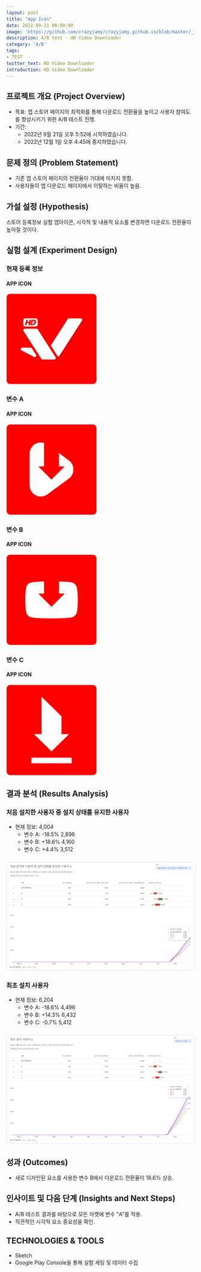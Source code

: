 ```yaml
---
layout: post
title: "App Icon"
date: 2022-09-21 00:00:00
image: 'https://github.com/crazyjamy/crazyjamy.github.io/blob/master/_images/_thumbnail/AB-appicon-red.png?raw=true'
description: A/B test - HD Video Downloader
category: 'A/B'
tags:
- TEST
twitter_text: HD Video Downloader
introduction: HD Video Downloader
---
```


## 프로젝트 개요 (Project Overview)
+ 목표: 앱 스토어 페이지의 최적화를 통해 다운로드 전환율을 높이고 사용자 참여도를 향상시키기 위한 A/B 테스트 진행.
+ 기간:
  + 2022년 9월 21일 오후 5:52에 시작하였습니다. 
  + 2022년 12월 1일 오후 4:45에 중지하였습니다.
 
## 문제 정의 (Problem Statement)
+ 기존 앱 스토어 페이지의 전환율이 기대에 미치지 못함.
+ 사용자들이 앱 다운로드 페이지에서 이탈하는 비율이 높음.

## 가설 설정 (Hypothesis)
스토어 등록정보 실험 앱아이콘, 시각적 및 내용적 요소를 변경하면 다운로드 전환율이 높아질 것이다.

## 실험 설계 (Experiment Design)
### 현재 등록 정보
#### APP ICON 
<img src="https://github.com/crazyjamy/crazyjamy.github.io/blob/master/_images/_post/220921-ab-hdvd/ic_launcher.png?raw=true" alt="" style="border: 1px solid #e1e1e1; border-radius: 10px; width: 240px;">

### 변수 A
#### APP ICON 
<img src="https://github.com/crazyjamy/crazyjamy.github.io/blob/master/_images/_post/220921-ab-hdvd/a.png?raw=true" alt="" style="border: 1px solid #e1e1e1; border-radius: 10px; width: 240px;">

### 변수 B
#### APP ICON 
<img src="https://github.com/crazyjamy/crazyjamy.github.io/blob/master/_images/_post/220921-ab-hdvd/b.png?raw=true" alt="" style="border: 1px solid #e1e1e1; border-radius: 10px; width: 240px;">

### 변수 C
#### APP ICON 
<img src="https://github.com/crazyjamy/crazyjamy.github.io/blob/master/_images/_post/220921-ab-hdvd/c.png?raw=true" alt="" style="border: 1px solid #e1e1e1; border-radius: 10px; width: 240px;">


## 결과 분석 (Results Analysis)
### 처음 설치한 사용자 중 설치 상태를 유지한 사용자
+ 현재 정보: 4,004
  + 변수 A: -18.5% 2,896
  + 변수 B: +18.6% 4,160
  + 변수 C: +4.4% 3,512
<img src="https://github.com/crazyjamy/crazyjamy.github.io/blob/master/_images/_post/220921-ab-hdvd/ab-first-installed-user.png?raw=true" alt="" style="border: 1px solid #e1e1e1; border-radius: 10px;margin-top:10px;">

### 최초 설치 사용자
+ 현재 정보: 6,204
  + 변수 A: -18.6% 4,496
  + 변수 B: +14.3% 6,432
  + 변수 C: -0.7% 5,412 
<img src="https://github.com/crazyjamy/crazyjamy.github.io/blob/master/_images/_post/220921-ab-hdvd/ab-first-installed-user-not-deleted.png?raw=true" alt="" style="border: 1px solid #e1e1e1; border-radius: 10px;margin-top:10px;">

## 성과 (Outcomes)
+ 새로 디자인된 요소를 사용한 변수 B에서 다운로드 전환율이 18.6% 상승.

## 인사이트 및 다음 단계 (Insights and Next Steps)
+ A/B 테스트 결과를 바탕으로 모든 마켓에 변수 "A"를 적용.
+ 직관적인 시각적 요소 중요성을 확인.

## TECHNOLOGIES & TOOLS
+ Sketch
+ Google Play Console을 통해 실험 세팅 및 데이터 수집
